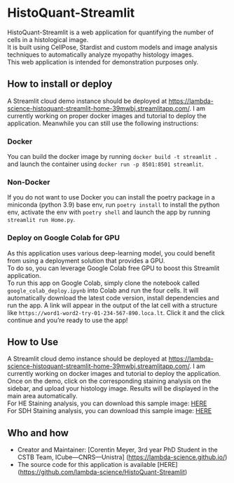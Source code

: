 # HistoQuant-Streamlit

HistoQuant-Streamlit is a web application for quantifying the number of cells in a histological image.  
It is built using CellPose, Stardist and custom models and image analysis techniques to automatically analyze myopathy histology images.  
This web application is intended for demonstration purposes only.

## How to install or deploy

A Streamlit cloud demo instance should be deployed at https://lambda-science-histoquant-streamlit-home-39mwbj.streamlitapp.com/. I am currently working on proper docker images and tutorial to deploy the application. Meanwhile you can still use the following instructions:

### Docker

You can build the docker image by running `docker build -t streamlit .` and launch the container using `docker run -p 8501:8501 streamlit`.

### Non-Docker

If you do not want to use Docker you can install the poetry package in a miniconda (python 3.9) base env, run `poetry install` to install the python env, activate the env with `poetry shell` and launch the app by running `streamlit run Home.py`.

### Deploy on Google Colab for GPU

As this application uses various deep-learning model, you could benefit from using a deployment solution that provides a GPU.  
To do so, you can leverage Google Colab free GPU to boost this Streamlit application.  
To run this app on Google Colab, simply clone the notebook called `google_colab_deploy.ipynb` into Colab and run the four cells. It will automatically download the latest code version, install dependencies and run the app. A link will appear in the output of the lat cell with a structure like `https://word1-word2-try-01-234-567-890.loca.lt`. Click it and the click continue and you’re ready to use the app!

## How to Use

A Streamlit cloud demo instance should be deployed at https://lambda-science-histoquant-streamlit-home-39mwbj.streamlitapp.com/. I am currently working on docker images and tutorial to deploy the application.  
Once on the demo, click on the corresponding staining analysis on the sidebar, and upload your histology image. Results will be displayed in the main area automatically.  
For HE Staining analysis, you can download this sample image: [HERE](https://www.lbgi.fr/~meyer/SDH_models/sample_he.jpg)  
For SDH Staining analysis, you can download this sample image: [HERE](https://www.lbgi.fr/~meyer/SDH_models/sample_sdh.jpg)

## Who and how

- Creator and Maintainer: [Corentin Meyer, 3rd year PhD Student in the CSTB Team, ICube—CNRS—Unistra] (https://lambda-science.github.io/)
- The source code for this application is available [HERE] (https://github.com/lambda-science/HistoQuant-Streamlit)
